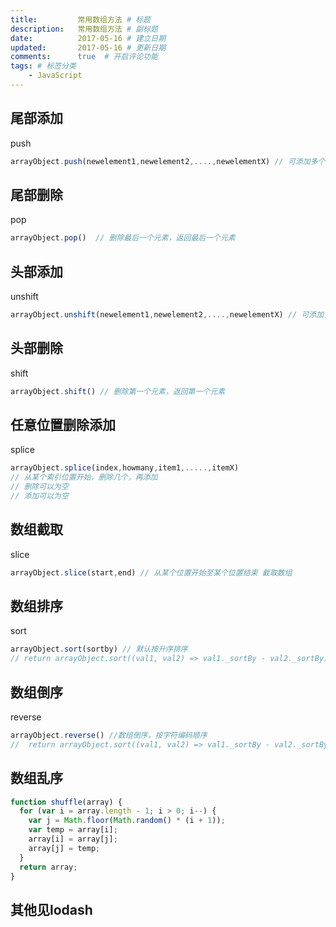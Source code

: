 ```yaml
---
title:         常用数组方法 # 标题
description:   常用数组方法 # 副标题
date:          2017-05-16 # 建立日期
updated:       2017-05-16 # 更新日期
comments:      true  # 开启评论功能
tags: # 标签分类
    - JavaScript
---
```



## 尾部添加
push
```js
arrayObject.push(newelement1,newelement2,....,newelementX) // 可添加多个， 返回新的长度
```


## 尾部删除
pop
```js
arrayObject.pop()  // 删除最后一个元素，返回最后一个元素
```


## 头部添加
unshift
```js
arrayObject.unshift(newelement1,newelement2,....,newelementX) // 可添加多个， 返回新的长度
```


## 头部删除
shift
```js
arrayObject.shift() // 删除第一个元素，返回第一个元素
```


## 任意位置删除添加
splice
```js
arrayObject.splice(index,howmany,item1,.....,itemX)
// 从某个索引位置开始，删除几个，再添加
// 删除可以为空
// 添加可以为空
```


## 数组截取
slice
```js
arrayObject.slice(start,end) // 从某个位置开始至某个位置结束 截取数组
```


## 数组排序
sort
```js
arrayObject.sort(sortby) // 默认按升序排序
// return arrayObject.sort((val1, val2) => val1._sortBy - val2._sortBy) 在没有合适字段的情况下可自行添加字段
```


## 数组倒序
reverse
```js
arrayObject.reverse() //数组倒序，按字符编码顺序
//  return arrayObject.sort((val1, val2) => val1._sortBy - val2._sortBy) 在没有合适字段的情况下可自行添加字段
```


## 数组乱序
```js
function shuffle(array) {
  for (var i = array.length - 1; i > 0; i--) {
    var j = Math.floor(Math.random() * (i + 1));
    var temp = array[i];
    array[i] = array[j];
    array[j] = temp;
  }
  return array;
}
```


## 其他见lodash
